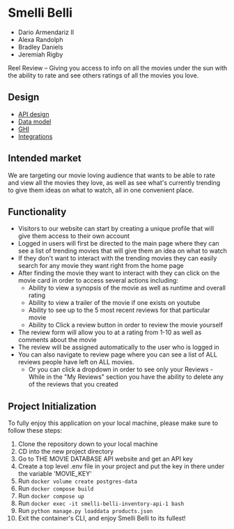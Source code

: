 # Smelli Belli

- Dario Armendariz II
- Alexa Randolph
- Bradley Daniels
- Jeremiah Rigby

Reel Review – Giving you access to info on all the movies under the sun with the ability to rate and see others ratings of all the movies you love.

## Design

- [API design](docs/apis.md)
- [Data model](docs/data-model.md)
- [GHI](docs/ghi.md)
- [Integrations](docs/integrations.md)

## Intended market

We are targeting our movie loving audience that wants to be able to rate and view all the movies they love, as well as see what's currently trending to give them ideas on what to watch, all in one convenient place.

## Functionality

- Visitors to our website can start by creating a unique profile that will give them access to their own account
- Logged in users will first be directed to the main page where they can see a list of trending movies that will give them an idea on what to watch
- If they don't want to interact with the trending movies they can easily search for any movie they want right from the home page
- After finding the movie they want to interact with they can click on the movie card in order to access several actions including:
  - Ability to view a synopsis of the movie as well as runtime and overall rating
  - Ability to view a trailer of the movie if one exists on youtube
  - Ability to see up to the 5 most recent reviews for that particular movie
  - Ability to Click a review button in order to review the movie yourself
- The review form will allow you to at a rating from 1-10 as well as comments about the movie
- The review will be assigned automatically to the user who is logged in
- You can also navigate to review page where you can see a list of ALL reviews people have left on ALL movies.
  - Or you can click a dropdown in order to see only your Reviews
    -While in the "My Reviews" section you have the ability to delete any of the reviews that you created

## Project Initialization

To fully enjoy this application on your local machine, please make sure to follow these steps:

1. Clone the repository down to your local machine
2. CD into the new project directory
3. Go to THE MOVIE DATABASE API website and get an API key
4. Create a top level .env file in your project and put the key in there under the variable 'MOVIE_KEY'
5. Run `docker volume create postgres-data`
6. Run `docker compose build`
7. Run `docker compose up`
8. Run `docker exec -it smelli-belli-inventory-api-1 bash`
9. Run `python manage.py loaddata products.json`
10. Exit the container's CLI, and enjoy Smelli Belli to its fullest!
